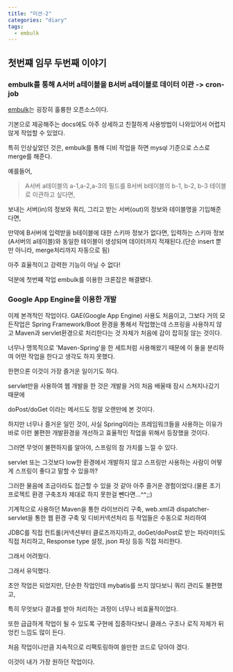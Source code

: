 ```yaml
---
title: "미션-2"
categories: "diary"
tags:
  - embulk
---
```


## 첫번쨰 임무 두번째 이야기

### embulk를 통해 A서버 a테이블을 B서버 a테이블로 데이터 이관 -> cron-job

[embulk](http://www.embulk.org/docs/)는 굉장히 훌륭한 오픈소스이다.

기본으로 제공해주는 docs에도 아주 상세하고 친절하게 사용방법이 나와있어서 어렵지 않게 작업할 수 있었다.

특히 인상싶었던 것은, embulk를 통해 디비 작업을 하면 mysql 기준으로 스스로 merge를 해준다.

예를들어, 
> A서버 a테이블의 a-1,a-2,a-3의 필드를 B서버 b테이블의 b-1, b-2, b-3 테이블로 이관하고 싶다면,

보내는 서버(in)의 정보와 쿼리, 그리고 받는 서버(out)의 정보와 테이블명을 기입해준다면,

만약에 B서버에 입력받을 b테이블에 대한 스키마 정보가 없다면, 입력하는 스키마 정보(A서버의 a테이블)와 동일한 테이블이 생성되며 데이터까지 적재된다.(단순 insert 뿐만 아니라, merge처리까지 자동으로 됨)

아주 효율적이고 강력한 기능이 아닐 수 없다!

덕분에 첫번쨰 작업 embulk를 이용한 크론잡은 해결됐다.

### Google App Engine을 이용한 개발

이제 본격적인 작업이다. GAE(Google App Engine) 사용도 처음이고, 그보다 거의 모든작업은 Spring Framework/Boot 환경을 통해서 작업했는데 스프링을 사용하지 않고 Maven과 servlet환경으로 처리한다는 것 자체가 처음에 감이 잡히질 않는 것이다.

너무나 맹목적으로 'Maven-Spring'을 한 세트처럼 사용해왔기 때문에 이 둘을 분리하여 어떤 작업을 한다고 생각도 하지 못했다. 

한편으론 이것이 가장 즐거운 일이기도 하다.

servlet만을 사용하여 웹 개발을 한 것은 개발을 거의 처음 배울때 잠시 스쳐지나갔기 때문에

doPost/doGet 이라는 메서드도 정말 오랜만에 본 것이다.

하지만 너무나 즐거운 일인 것이, 사실 Spring이라는 프레임워크들을 사용하는 이유가 바로 이런 불편한 개발환경을 개선하고 효율적인 작업을 위해서 등장했을 것이다.

그러면 무엇이 불편하지를 알아야, 스프링의 참 가치를 느낄 수 있다.

servlet 또는 그것보다 low한 환경에서 개발하지 않고 스프링만 사용하는 사람이 어떻게 스프링이 좋다고 말할 수 있을까?

그러한 물음에 조금이라도 접근할 수 있을 것 같아 아주 즐거운 경험이었다.(물론 초기 프로젝트 환경 구축조차 제대로 하지 못한걸 뺀다면...^^;;)

기계적으로 사용하던 Maven을 통한 라이브러리 구축, web.xml과 dispatcher-servlet을 통한 웹 환경 구축 및 디비커넥션처리 등 작업들은 수동으로 처리하여

JDBC를 직접 컨트롤(커넥션부터 클로즈까지)하고, doGet/doPost로 받는 파라미터도 직접 처리하고, Response type 설정, json 파싱 등등 직접 처리한다.

 그래서 어려웠다.

 그래서 유익했다.

 초안 작업은 되었지만, 단순한 작업인데 mybatis를 쓰지 않다보니 쿼리 관리도 불편했고,

 특히 무엇보다 결과를 받아 처리하는 과정이 너무나 비효율적이었다.

 또한 급급하게 작업이 될 수 있도록 구현에 집중하다보니 클래스 구조나 로직 자체가 뒤엉킨 느낌도 많이 든다.

 처음 작업이니만큼 지속적으로 리팩토링하여 쓸만한 코드로 닦아야 겠다.

 이것이 내가 가장 원하던 작업이다. 